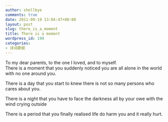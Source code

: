 ```yaml
---
author: shellbye
comments: true
date: 2011-09-19 13:04:47+00:00
layout: post
slug: there_is_a_moment
title: There is a moment
wordpress_id: 199
categories:
- 诗词歌赋
---
```


To my dear parents, to the one I loved, and to myself.  
There is a moment that you suddenly noticed you are all alone in the world with no one around you.  
  
There is a day that you start to knew there is not so many persons who cares about you.  
  
There is a night that you have to face the darkness all by your owe with the wind crying outside  
  
There is a period that you finally realised life do harm you and it really hurt.
